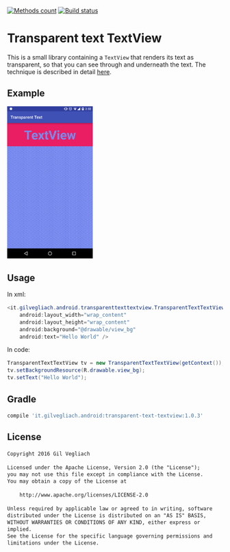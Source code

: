[![Methods count][methods-count-img]][methods-count]
[![Build status][build-status-img]][build-status]

Transparent text TextView
=========================
This is a small library containing a `TextView` that renders its text as 
transparent, so that you can see through and underneath the text. The
technique is described in detail 
[here](https://clevercoder.net/2017/08/01/library-draws-transparent-text-textview/).

Example
-------
<img src="/github/images/example.png" width="200">

Usage
------
In xml:

```java
<it.gilvegliach.android.transparenttexttextview.TransparentTextTextView
    android:layout_width="wrap_content"
    android:layout_height="wrap_content"
    android:background="@drawable/view_bg"
    android:text="Hello World" />
```

In code:

```java
TransparentTextTextView tv = new TransparentTextTextView(getContext());
tv.setBackgroundResource(R.drawable.view_bg);
tv.setText("Hello World");
```
    
Gradle
------
```groovy
compile 'it.gilvegliach.android:transparent-text-textview:1.0.3'
```

License
-------

    Copyright 2016 Gil Vegliach

    Licensed under the Apache License, Version 2.0 (the "License");
    you may not use this file except in compliance with the License.
    You may obtain a copy of the License at

        http://www.apache.org/licenses/LICENSE-2.0

    Unless required by applicable law or agreed to in writing, software
    distributed under the License is distributed on an "AS IS" BASIS,
    WITHOUT WARRANTIES OR CONDITIONS OF ANY KIND, either express or implied.
    See the License for the specific language governing permissions and
    limitations under the License.

[build-status-img]: https://travis-ci.org/gilvegliach/TransparentTextTextView.svg?branch=master
[build-status]: https://travis-ci.org/gilvegliach/TransparentTextTextView
[methods-count-img]: https://img.shields.io/badge/Methods%20and%20size-35%20%7C%205%20KB-e91e63.svg
[methods-count]: http://www.methodscount.com/?lib=it.gilvegliach.android%3Atransparent-text-textview%3A1.0.3
